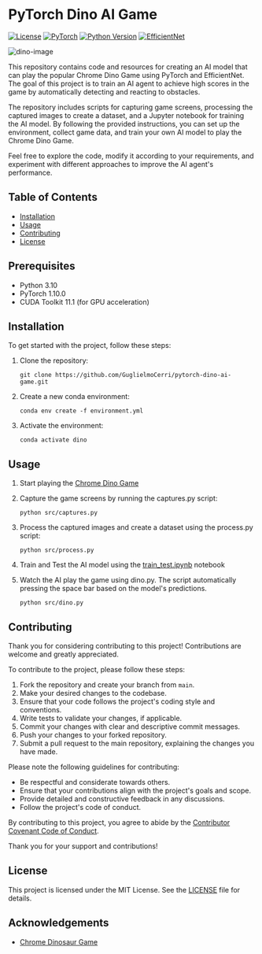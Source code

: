 # PyTorch Dino AI Game

[![License](https://img.shields.io/badge/license-MIT-blue.svg)](LICENSE)
[![PyTorch](https://img.shields.io/badge/PyTorch-1.10.0-%23EE4C2C)](https://pytorch.org/)
[![Python Version](https://img.shields.io/badge/python-3.10-green)](https://www.python.org/downloads/)
[![EfficientNet](https://img.shields.io/badge/EfficientNet-v2-%2300BFFF)](https://ai.googleblog.com/2020/10/revisiting-efficiency-in-self.html)

![dino-image](https://2.bp.blogspot.com/-uNHI8p4KzHY/W5PwnM7BOcI/AAAAAAAALxQ/vGdcDA5ysqQ1VLjqtVX3LBIrDF4bV0_rQCLcBGAs/s1600/Dino-Chrome-HTNovo.gif)

This repository contains code and resources for creating an AI model that can play the popular Chrome Dino Game using PyTorch and EfficientNet. The goal of this project is to train an AI agent to achieve high scores in the game by automatically detecting and reacting to obstacles.

The repository includes scripts for capturing game screens, processing the captured images to create a dataset, and a Jupyter notebook for training the AI model. By following the provided instructions, you can set up the environment, collect game data, and train your own AI model to play the Chrome Dino Game.

Feel free to explore the code, modify it according to your requirements, and experiment with different approaches to improve the AI agent's performance.

## Table of Contents

- [Installation](#installation)
- [Usage](#usage)
- [Contributing](#contributing)
- [License](#license)

## Prerequisites

- Python 3.10
- PyTorch 1.10.0
- CUDA Toolkit 11.1 (for GPU acceleration)

## Installation

To get started with the project, follow these steps:

1. Clone the repository:

    ```shell
    git clone https://github.com/GuglielmoCerri/pytorch-dino-ai-game.git
    ```

2. Create a new conda environment:

    ```shell
    conda env create -f environment.yml
    ```

3. Activate the environment:

    ```shell
    conda activate dino
    ```

## Usage

1. Start playing the [Chrome Dino Game](https://chromedino.com/)

2. Capture the game screens by running the captures.py script:

    ```shell
    python src/captures.py
    ```

3. Process the captured images and create a dataset using the process.py script:

    ```shell
    python src/process.py
    ```

4. Train and Test the AI model using the [train_test.ipynb](notebook/Train_Test.ipynb) notebook

5. Watch the AI play the game using dino.py. The script automatically pressing the space bar based on the model's predictions.

    ```shell
    python src/dino.py
    ```

## Contributing

Thank you for considering contributing to this project! Contributions are welcome and greatly appreciated.

To contribute to the project, please follow these steps:

1. Fork the repository and create your branch from `main`.
2. Make your desired changes to the codebase.
3. Ensure that your code follows the project's coding style and conventions.
4. Write tests to validate your changes, if applicable.
5. Commit your changes with clear and descriptive commit messages.
6. Push your changes to your forked repository.
7. Submit a pull request to the main repository, explaining the changes you have made.

Please note the following guidelines for contributing:

- Be respectful and considerate towards others.
- Ensure that your contributions align with the project's goals and scope.
- Provide detailed and constructive feedback in any discussions.
- Follow the project's code of conduct.

By contributing to this project, you agree to abide by the [Contributor Covenant Code of Conduct](CODE_OF_CONDUCT.md).

Thank you for your support and contributions!

## License

This project is licensed under the MIT License. See the [LICENSE](LICENSE) file for details.

## Acknowledgements

- [Chrome Dinosaur Game](https://chromedino.com/)